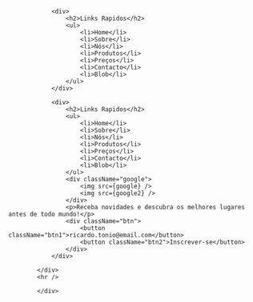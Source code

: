  <div className="inf">

                <div>
                    <h2>Links Rapidos</h2>
                    <ul>
                        <li>Home</li>
                        <li>Sobre</li>
                        <li>Nós</li>
                        <li>Produtos</li>
                        <li>Preços</li>
                        <li>Contacto</li>
                        <li>Blob</li>
                    </ul>
                </div>

                <div>
                    <h2>Links Rapidos</h2>
                    <ul>
                        <li>Home</li>
                        <li>Sobre</li>
                        <li>Nós</li>
                        <li>Produtos</li>
                        <li>Preços</li>
                        <li>Contacto</li>
                        <li>Blob</li>
                    </ul>
                    <div className="google">
                        <img src={google} />
                        <img src={google2} />
                    </div>
                    <p>Receba novidades e descubra os melhores lugares antes de todo mundo!</p>
                    <div className="btn">
                        <button className="btn1">ricardo.tonio@email.com</button>
                        <button className="btn2">Inscrever-se</button>
                    </div>
                </div>

            </div>
            <hr />
           
            </div>